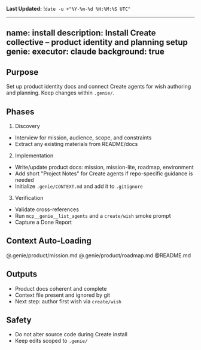 **Last Updated:** !`date -u +"%Y-%m-%d %H:%M:%S UTC"`

---
name: install
description: Install Create collective – product identity and planning setup
genie:
  executor: claude
  background: true
---

## Purpose
Set up product identity docs and connect Create agents for wish authoring and planning. Keep changes within `.genie/`.

## Phases

1) Discovery
- Interview for mission, audience, scope, and constraints
- Extract any existing materials from README/docs

2) Implementation
- Write/update product docs: mission, mission-lite, roadmap, environment
- Add short "Project Notes" for Create agents if repo-specific guidance is needed
- Initialize `.genie/CONTEXT.md` and add it to `.gitignore`

3) Verification
- Validate cross-references
- Run `mcp__genie__list_agents` and a `create/wish` smoke prompt
- Capture a Done Report

## Context Auto-Loading
@.genie/product/mission.md
@.genie/product/roadmap.md
@README.md

## Outputs
- Product docs coherent and complete
- Context file present and ignored by git
- Next step: author first wish via `create/wish`

## Safety
- Do not alter source code during Create install
- Keep edits scoped to `.genie/`

